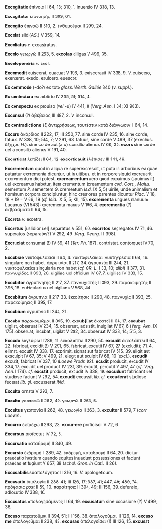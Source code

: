 **Excogitatio** ἐπίνοια II 64, 13; 310, 1. inuentio IV 338, 13.

**Excogitator** ἐπινοητής II 309, 61.

**Excogito** ἐπινοῶ II 310, 2. ἐνθυμοῦμαι II 299, 24.

**Excolat** siid (*AS.*) V 359, 14.

**Excoliatus** *v.* excastratus.

**Excolo** γεωργῶ II 263, 5. **excolas** diligas V 499, 35.

**Excolopendria** *v.* scol.

**Excomedit** euiscerat, euacuat V 196, 3. euiscerauit IV 338, 9. *V.*
euiscero, exenterat, exedo, exulcero, euescor.

**Ex commode** (-do?) ex toto *gloss. Werth. Gallée* 340 (*v.*
*suppl.*).

**Ex coniectura** ex arbitrio IV 235, 51; 514, 4.

**Ex conspectu** ex prouiso (*vel* -u) IV 441, 8 (*Verg. Aen.* I 34;
XI 903).

**Exconsul** (?) ἀβέβαιος III 487, 2. *V.* inconsul.

**Ex contradictione** ἐξ ἀντιρρήσεως, τουτέστιν κατὰ διάγνωσιν II 64,
14.

**Excors** ἀκάρδιος II 222, 17; III 250, 77. sine corde IV 235, 16. sine
corde, fatuus IV 338, 10; 514, 7; V 291, 63. fatuus, sine corde V 499,
37 (exechus. ἔξηχος *H.*). sine corde aut (a *a*) consilio alienus IV
66, 35. **ecors** sine corde uel a consilio alienus V 191, 40.

**Excorticat** λεπίζει II 64, 12. **excorticauit** ἐλέπισεν III 141, 49.

**Excrementum** quod in aliqua re superexcrescit, ut puta in arboribus
ea quae putantur excrementa dicuntur, ut in uitibus, et in corpore
siquid excreuerit excrementum dici potest. **excreamentum** uero quod
expuimus (spuimus it) uel excreamus habetur, item crementum (creamentum
*cod. Cors., Maius.* sementum *R.* sementem *G.* crementum *Isid.* IX 5,
5) uirile, unde animalium et hominum corpora concipiuntur, hinc
creatores parentes dicuntur *Plac.* V 18, 18 + 19 = V 66, 19 (*cf.*
*Isid.* IX 5, 5; XII, 15). **excrementa** ungues manuum Lucanus (VI
543): excrementa manus V 196, 4. **excrementia** (?) ἐκβράσματα II 64,
15.

**Excreta** *v.* excetra.

**Excretus** [ualidior uel] separatus V 551, 60. **excretos**
segregatos IV 71, 46. superatos (separatos?) V 292, 49 (*Verg. Georg.*
III 398).

**Excruciat** consumat (!) IV 69, 41 (*Ter. Ph.* 187). contristat,
contorquet IV 70, 2.

**Excubiae** νυκτοφυλακίαι II 64, 4. νυκτοφυλακίαι, νυκτηγρεσία II 64,
16. singulare non habet, ἀγρυπνίαι II 217, 34. ἀγρυπνία III 244, 21.
νυκτοφυλακίαι singularia non habet (*cf. GR. L.* I 33, 10; *alibi*) II
377, 31. παννυχίδες II 393, 26. uigiliae uel officium IV 67, 7. uigiliae
IV 338, 15.

**Excubitor** ἀγρυπνητής II 217, 37. παννυχιστής II 393, 29.
παρακοιμητής II 395, 18. cubicularius uel uigilans V 568, 44.

**Excubitum** ἀγρυπνία II 217, 33. ἐκκοίτησις II 290, 48. παννυχίς II
393, 25. παρακοίμησις II 395, 17.

**Excubium** ἀγρυπνία III 244, 21.

**Excubo** παρακοιμῶμαι II 395, 19. **excub[i]at** ἐκκοιτεῖ II 64, 17.
**excubat** uigilat, obseruat IV 234, 15. obseruat, adsistit, inuigilat
IV 67, 6 (*Verg. Aen.* IX 175). obseruat, incubat, uigilat V 292, 34.
obseruat IV 338, 14; 515, 3.

**Excudo** ἐκγλύφω II 289, 11. ἐκκολάπτω II 290, 50. **excudit**
ἐκκολάπτει II 64, 22. fabricat, excidit (!) V 291, 65. fabricat, excutit
IV 67, 27 (excludit); 71, 4. elimat, excutit IV 338, 17. exprimit,
signat aut fabricat IV 515, 39. eligit aut exsculpit IV 67, 35; V 499,
21. elegit aut sculpit IV 68, 10 (excl.). **escudit** excutit, fabricat
IV 337, 10 (*Loewe Prodr.* 92). **ecudit** producit, excudit IV 334, 17.
excudit uel producit IV 231, 39. excutit, percutit V 497, 47 (*cf. Verg.
Aen.* I 174). *cf.* **excutit** producit, excudit IV 338, 19.
**excudunt** fabricant uel studiose faciunt V 292, 54. **excudit**
excussit *lib. gl.* **excuderat** studiose fecerat *lib. gl.* excusserat
*ibid.*

**Exculta** ornata V 293, 7.

**Exculto** γεοπονῶ II 262, 49. γεωργῶ II 263, 5.

**Excultus** γεοπονία II 262, 48. γεωργία II 263, 3. **excultor** II
579, 7 (*corr. Loewe*).

**Excurro** ἐκτρέχω II 293, 23. **excurrere** proficisci IV 72, 6.

**Excursus** profectus IV 72, 5.

**Excursatio** καταδρομή II 340, 49.

**Excursio** ἐκδρομή II 289, 42. ἐκδρομή, καταδρομή II 64, 20. dicitur
praedatio hostium quando equites inuadunt possessiones et faciunt
praedas et fugiunt V 657, 38 (*schol. Gron. in Catil.* II 26).

**Excusabilis** εὐαπολόγητος II 316, 16. *V.* apologeticum.

**Excusatio** ἀπολογία II 238, 41; III 126, 17; 337, 41; 447, 49; 489,
74. πρόφασις *post* II 59, 10. παραίτησις II 394, 49; III 156, 39.
defensio, adlocutio IV 338, 16.

**Excusatus** ἀπολογησάμενος II 64, 19. **excusatum** sine occasione (?)
V 499, 36.

**Excuso** παραιτοῦμαι II 394, 51; III 156, 38. ἀπολογοῦμαι III 126, 14.
**excuso me** ἀπολογοῦμαι II 238, 42. **excusas** ἀπολογεῖσαι (!) III
126, 15. **excusat**
